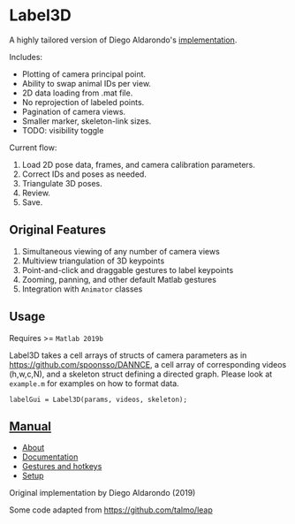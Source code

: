 # Label3D

A highly tailored version of Diego Aldarondo's [implementation](https://github.com/diegoaldarondo/Label3D).

Includes:
- Plotting of camera principal point.
- Ability to swap animal IDs per view.
- 2D data loading from .mat file.
- No reprojection of labeled points.
- Pagination of camera views.
- Smaller marker, skeleton-link sizes.
- TODO: visibility toggle

Current flow:
1. Load 2D pose data, frames, and camera calibration parameters.
2. Correct IDs and poses as needed.
3. Triangulate 3D poses.
4. Review.
5. Save.

## Original Features
1. Simultaneous viewing of any number of camera views
2. Multiview triangulation of 3D keypoints
3. Point-and-click and draggable gestures to label keypoints
4. Zooming, panning, and other default Matlab gestures
5. Integration with `Animator` classes

## Usage
Requires >= `Matlab 2019b`

Label3D takes a cell arrays of structs of camera parameters as in
https://github.com/spoonsso/DANNCE, a cell array of corresponding videos (h,w,c,N),
and a skeleton struct defining a directed graph. Please look at `example.m`
for examples on how to format data.

```
labelGui = Label3D(params, videos, skeleton);
```

## [Manual](https://github.com/diegoaldarondo/Label3D/wiki)
* [About](https://github.com/diegoaldarondo/Label3D/wiki/About)
* [Documentation](https://github.com/diegoaldarondo/Label3D/wiki/Documentation)
* [Gestures and hotkeys](https://github.com/diegoaldarondo/Label3D/wiki/Gestures-and-hotkeys)
* [Setup](https://github.com/diegoaldarondo/Label3D/wiki/Setup)

Original implementation by Diego Aldarondo (2019)

Some code adapted from https://github.com/talmo/leap
